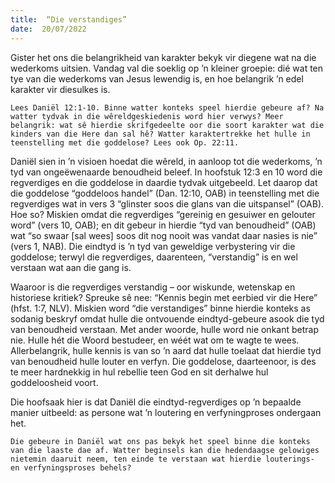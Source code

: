 ```yaml
---
title:  “Die verstandiges”
date:  20/07/2022
---
```


Gister het ons die belangrikheid van karakter bekyk vir diegene wat na die wederkoms uitsien. Vandag val die soeklig op ’n kleiner groepie: dié wat ten tye van die wederkoms van Jesus lewendig is, en hoe belangrik ’n edel karakter vir diesulkes is.

`Lees Daniël 12:1-10. Binne watter konteks speel hierdie gebeure af? Na watter tydvak in die wêreldgeskiedenis word hier verwys? Meer belangrik: wat sê hierdie skrifgedeelte oor die soort karakter wat die kinders van die Here dan sal hê? Watter karaktertrekke het hulle in teenstelling met die goddelose? Lees ook Op. 22:11.`

Daniël sien in ’n visioen hoedat die wêreld, in aanloop tot die wederkoms, ’n tyd van ongeëwenaarde benoudheid beleef. In hoofstuk 12:3 en 10 word die regverdiges en die goddelose in daardie tydvak uitgebeeld. Let daarop dat die goddelose “goddeloos handel” (Dan. 12:10, OAB) in teenstelling met die regverdiges wat in vers 3 “glinster soos die glans van die uitspansel” (OAB). Hoe so? Miskien omdat die regverdiges “gereinig en gesuiwer en gelouter word” (vers 10, OAB); en dit gebeur in hierdie “tyd van benoudheid” (OAB) wat “so swaar [sal wees] soos dit nog nooit was vandat daar nasies is nie” (vers 1, NAB). Die eindtyd is ’n tyd van geweldige verbystering vir die goddelose; terwyl die regverdiges, daarenteen, “verstandig” is en wel verstaan wat aan die gang is.

Waaroor is die regverdiges verstandig – oor wiskunde, wetenskap en historiese kritiek? Spreuke sê nee: “Kennis begin met eerbied vir die Here” (hfst. 1:7, NLV). Miskien word “die verstandiges” binne hierdie konteks as sodanig beskryf omdat hulle die ontvouende eindtyd-gebeure asook die tyd van benoudheid verstaan. Met ander woorde, hulle word nie onkant betrap nie. Hulle hét die Woord bestudeer, en wéét wat om te wagte te wees. Allerbelangrik, hulle kennis is van so ’n aard dat hulle toelaat dat hierdie tyd van benoudheid hulle louter en verfyn. Die goddelose, daarteenoor, is des te meer hardnekkig in hul rebellie teen God en sit derhalwe hul goddeloosheid voort.

Die hoofsaak hier is dat Daniël die eindtyd-regverdiges op ’n bepaalde manier uitbeeld: as persone wat ’n loutering en verfyningproses ondergaan het.

`Die gebeure in Daniël wat ons pas bekyk het speel binne die konteks van die laaste dae af. Watter beginsels kan die hedendaagse gelowiges nietemin daaruit neem, ten einde te verstaan wat hierdie louterings- en verfyningsproses behels?`